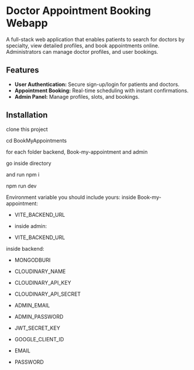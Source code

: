 # Doctor Appointment Booking Webapp

A full-stack web application that enables patients to search for doctors by specialty, view detailed profiles, and book appointments online. Administrators can manage doctor profiles, and user bookings.

## Features
- **User Authentication:** Secure sign-up/login for patients and doctors.
- **Appointment Booking:** Real-time scheduling with instant confirmations.
- **Admin Panel:** Manage profiles, slots, and bookings.

## Installation

clone this project 

cd BookMyAppointments

for each folder backend, Book-my-appointment and admin

go inside directory

and run npm i

npm run dev




Environment variable you should include yours:
inside  Book-my-appointment:

-  VITE_BACKEND_URL

- inside admin:

- VITE_BACKEND_URL

inside backend:
- MONGODBURI
  
- CLOUDINARY_NAME
  
- CLOUDINARY_API_KEY
  
- CLOUDINARY_API_SECRET
  
- ADMIN_EMAIL
  
- ADMIN_PASSWORD
  
- JWT_SECRET_KEY
  
- GOOGLE_CLIENT_ID
  
- EMAIL
  
- PASSWORD




  


